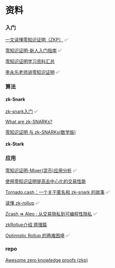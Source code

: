 # 资料

### 入门

[一文读懂零知识证明（ZKP）](https://blog.chain.link/what-is-a-zero-knowledge-proof-zkp-zh/) ✅

[零知识证明-新人入门指南](https://learnblockchain.cn/article/704) ✅

[零知识证明学习资料汇总](https://learnblockchain.cn/2019/11/08/zkp-info)

[李永乐老师讲零知识证明](https://www.youtube.com/watch?v=FuKEpOhiVPg) ✅

### 算法

#### zk-Snark

[zk-snark入门](https://learnblockchain.cn/2019/04/18/learn-zkSNARK) ✅

[What are zk-SNARKs?](https://z.cash/technology/zksnarks/)

[零知识证明 与 zk-SNARKs(数学版)](https://www.youtube.com/watch?v=TQjzKAkHFls&t=12s)

#### zk-Stark

### 应用

[零知识证明-Mixer(混币)应用分析](https://learnblockchain.cn/2019/11/14/zkp-Mixer) ✅

[使用零知识证明提高去中心化的交易性能](https://learnblockchain.cn/2019/10/22/Loopring-DEX)

[Tornado.cash：一个关于匿名和 zk-snark 的故事](https://learnblockchain.cn/article/2763) ✅

[读懂 zk-rollup](https://learnblockchain.cn/article/3195) ✅

[Zcash => Aleo : 从交易隐私到可编程性隐私](https://zhuanlan.zhihu.com/p/559171605) ✅

[zkRollup介绍 原理篇](https://learnblockchain.cn/article/1186)

[Optimistic Rollup 的两难困境](https://learnblockchain.cn/article/1619) ✅

### repo

[Awesome zero knowledge proofs (zkp)](https://github.com/matter-labs/awesome-zero-knowledge-proofs)

